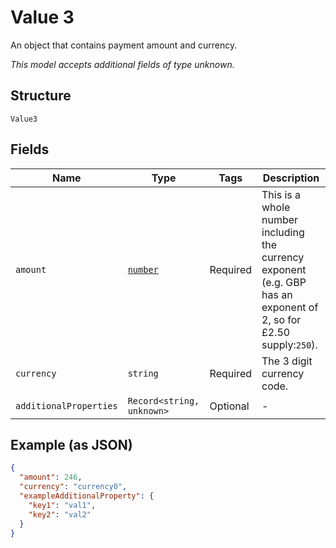 
# Value 3

An object that contains payment amount and currency.

*This model accepts additional fields of type unknown.*

## Structure

`Value3`

## Fields

| Name | Type | Tags | Description |
|  --- | --- | --- | --- |
| `amount` | [`number`](../../doc/models/number.md) | Required | This is a whole number including the currency exponent (e.g. GBP has an exponent of 2, so for £2.50 supply:`250`). |
| `currency` | `string` | Required | The 3 digit currency code. |
| `additionalProperties` | `Record<string, unknown>` | Optional | - |

## Example (as JSON)

```json
{
  "amount": 246,
  "currency": "currency0",
  "exampleAdditionalProperty": {
    "key1": "val1",
    "key2": "val2"
  }
}
```

